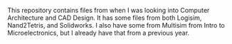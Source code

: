 This repository contains files from when I was looking into Computer Architecture and CAD Design. It has some files from both Logisim, Nand2Tetris, and Solidworks. I also have some from Multisim from Intro to Microelectronics, but I already have that from a previous year.
